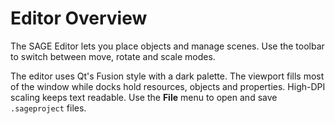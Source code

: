 # Editor Overview

The SAGE Editor lets you place objects and manage scenes. Use the toolbar to switch between move, rotate and scale modes.

The editor uses Qt's Fusion style with a dark palette. The viewport fills most
of the window while docks hold resources, objects and properties. High-DPI
scaling keeps text readable. Use the **File** menu to open and save
``.sageproject`` files.
